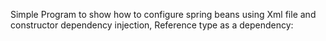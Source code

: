 Simple Program to show how to configure spring beans using Xml file and constructor dependency injection, Reference type as a dependency:
